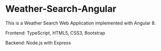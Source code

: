 # Weather-Search-Angular
This is a Weather Search Web Application implemented with Angular 8.

Frontend: TypeScript, HTML5, CSS3, Bootstrap

Backend: Node.js with Express
